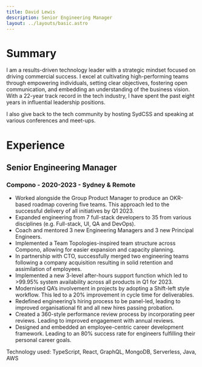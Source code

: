 ```yaml
---
title: David Lewis
description: Senior Engineering Manager
layout: ../layouts/basic.astro
---
```


# Summary

I am a results-driven technology leader with a strategic mindset focused on driving commercial success. I excel at cultivating high-performing teams through empowering individuals, setting clear objectives, fostering open communication, and embedding an understanding of the business vision. With a 22-year track record in the tech industry, I have spent the past eight years in influential leadership positions.

I also give back to the tech community by hosting SydCSS and speaking at various conferences and meet-ups.

# Experience
## Senior Engineering Manager
### Compono - 2020-2023 - Sydney & Remote

* Worked alongside the Group Product Manager to produce an OKR-based roadmap covering five teams. This approach led to the successful delivery of all initiatives by Q1 2023.
* Expanded engineering from 7 full-stack developers to 35 from various disciplines (e.g. Full-stack, UI, QA and DevOps).
* Coach and mentored 3 new Engineering Managers and 3 new Principal Engineers.
* Implemented a Team Topologies-inspired team structure across Compono, allowing for easier expansion and capacity planning.
* In partnership with CTO, successfully merged two engineering teams following a company acquisition resulting in solid retention and assimilation of employees.
* Implemented a new 3-level after-hours support function which led to >99.95% system availability across all products in Q1 for 2023.
* Modernised QA’s involvement in projects by adopting a Shift-left style workflow. This led to a 20% improvement in cycle time for deliverables.
* Redefined engineering’s hiring process to be panel-led, leading to improved organisational fit and all new hires passing probation.
* Created a 360-style performance review process by incorporating peer reviews. Leading to improved engagement with annual reviews.
* Designed and embedded an employee-centric career development framework. Leading to an 80% success rate for engineers fulfilling their personal career goals.

Technology used: TypeScript, React, GraphQL, MongoDB, Serverless, Java, AWS
